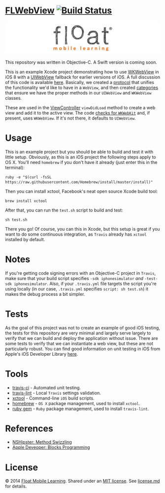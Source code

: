 [FLWebView](https://github.com/floatlearning/FLWebView/) [![Build Status](https://travis-ci.org/floatlearning/FLWebView.svg?branch=master)](https://travis-ci.org/floatlearning/FLWebView)
=========

[![](./float-logo.png)](http://floatlearning.com/)

This repository was written in Objective-C. A Swift version is coming soon.

This is an example Xcode project demonstrating how to use [WKWebView](https://developer.apple.com/library/ios/documentation/WebKit/Reference/WKWebView_Ref/index.html) in iOS 8 with a [UIWebView](https://developer.apple.com/library/ios/documentation/UIKit/Reference/UIWebView_Class/index.html#//apple_ref/doc/uid/TP40006950) fallback for earlier versions of iOS. A full discussion of this code is available [here](#). Basically, we created a [protocol](http://iosdevelopertips.com/objective-c/the-basics-of-protocols-and-delegates.html) that unifies the functionality we'd like to have in a `WebView`, and then created [categories](http://macdevelopertips.com/objective-c/objective-c-categories.html) that ensure we have the proper methods in our `UIWebView` and `WKWebView` classes.

These are used in the [ViewController](./FLWebView/ViewController.m) `viewDidLoad` method to create a web view and add it to the active view. The code [checks for `WKWebKit`](https://github.com/floatlearning/FLWebView/blob/master/FLWebView/ViewController.m#L29) and, if present, uses `WKWebView`. If it's not there, it defaults to `UIWebView`.

# Usage

This is an example project but you should be able to build and test it with little setup. Obviously, as this is an iOS project the following steps apply to OS X. You'll need `homebrew` if you don't have it already (just enter this in the terminal):

```
ruby -e "$(curl -fsSL https://raw.githubusercontent.com/Homebrew/install/master/install)"
```

Then you can install xctool, Facebook's neat open source Xcode build tool:

```
brew install xctool
```

After that, you can run the `test.sh` script to build and test:

```
sh test.sh
```

There you go! Of course, you can this in Xcode, but this setup is great if you want to do some continuous integration, as `Travis` already has `xctool` installed by default.

# Notes

If you're getting code signing errors with an Objective-C project in `Travis`, make sure that your build script specifies `-sdk iphonesimulator` *and* `-test-sdk iphonesimulator`. Also, if your `.travis.yml` file targets the script you're using locally (in our case, `.travis.yml` specifies `script: sh test.sh`) it makes the debug process a bit simpler.

# Tests

As the goal of this project was not to create an example of good iOS testing, the tests for this repository are very minimal and largely serve largely to verify that we can build and deploy the application without issue. There are some tests to verify that we can instantiate a web view, but these are not particularly robust. You can find good information on unit testing in iOS from Apple's iOS Developer Library [here](https://developer.apple.com/library/ios/samplecode/UnitTests/Listings/ReadMe_txt.html#//apple_ref/doc/uid/DTS40011742-ReadMe_txt-DontLinkElementID_10).

# Tools

* [travis-ci](https://travis-ci.org/) - Automated unit testing.
* [travis-lint](http://docs.travis-ci.com/user/getting-started/#Validate-Your-.travis.yml) - Local `Travis` settings validation.
* [xctool](https://github.com/facebook/xctool) - Command-line `iOS` build scripts.
* [homebrew](http://brew.sh/) - `OS X` package management, used to install `xctool`.
* [ruby gem](https://rubygems.org/) - `Ruby` package management, used to install `travis-lint`.

# References

* [NSHipster: Method Swizzling](http://nshipster.com/method-swizzling/)
* [Apple Deveoper: Blocks Programming](https://developer.apple.com/library/mac/documentation/Cocoa/Conceptual/Blocks/Articles/bxDeclaringCreating.html#//apple_ref/doc/uid/TP40007502-CH4-SW1)

# License

&copy; 2014 [Float Mobile Learning](http://floatlearning.com/). Shared under an [MIT license](https://en.wikipedia.org/wiki/MIT_License). See [license.md](./license.md) for details.
